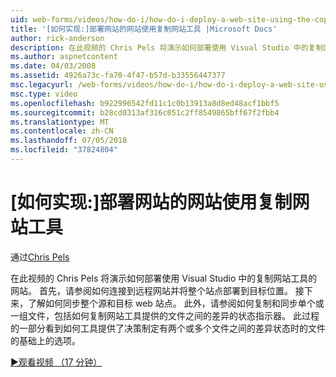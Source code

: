 ```yaml
---
uid: web-forms/videos/how-do-i/how-do-i-deploy-a-web-site-using-the-copy-web-site-tool
title: '[如何实现:]部署网站的网站使用复制网站工具 |Microsoft Docs'
author: rick-anderson
description: 在此视频的 Chris Pels 将演示如何部署使用 Visual Studio 中的复制网站工具的网站。 首先请参阅如何连接到远程网站和...
ms.author: aspnetcontent
ms.date: 04/03/2008
ms.assetid: 4926a73c-fa70-4f47-b57d-b33556447377
msc.legacyurl: /web-forms/videos/how-do-i/how-do-i-deploy-a-web-site-using-the-copy-web-site-tool
msc.type: video
ms.openlocfilehash: b922996542fd11c1c0b13913a8d8ed48acf1bbf5
ms.sourcegitcommit: b28cd0313af316c051c2ff8549865bff67f2fbb4
ms.translationtype: MT
ms.contentlocale: zh-CN
ms.lasthandoff: 07/05/2018
ms.locfileid: "37824804"
---
```

<a name="how-do-i-deploy-a-web-site-using-the-copy-web-site-tool"></a>[如何实现:]部署网站的网站使用复制网站工具
====================
通过[Chris Pels](https://twitter.com/chrispels)

在此视频的 Chris Pels 将演示如何部署使用 Visual Studio 中的复制网站工具的网站。 首先，请参阅如何连接到远程网站并将整个站点部署到目标位置。 接下来，了解如何同步整个源和目标 web 站点。 此外，请参阅如何复制和同步单个或一组文件，包括如何复制网站工具提供的文件之间的差异的状态指示器。 此过程的一部分看到如何工具提供了决策制定有两个或多个文件之间的差异状态时的文件的基础上的选项。

[&#9654;观看视频 （17 分钟）](https://channel9.msdn.com/Blogs/ASP-NET-Site-Videos/how-do-i-deploy-a-web-site-using-the-copy-web-site-tool)
